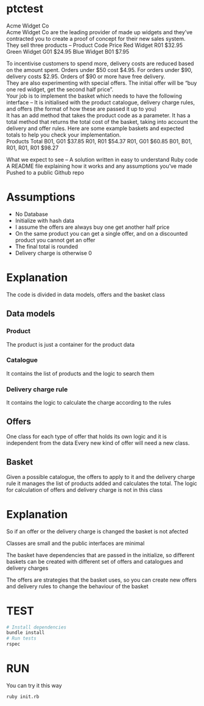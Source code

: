 # ptctest
Acme Widget Co  
Acme Widget Co are the leading provider of made up widgets and they’ve contracted you to  create a proof of concept for their new sales system.  
They sell three products – 
Product 
Code 
Price
Red Widget 
R01 
$32.95
Green Widget 
G01 
$24.95
Blue Widget 
B01 
$7.95

To incentivise customers to spend more, delivery costs are reduced based on the amount  spent. Orders under $50 cost $4.95. For orders under $90, delivery costs $2.95. Orders of $90 or more have free delivery.  
They are also experimenting with special offers. The initial offer will be “buy one red widget, get the second half price”.  
Your job is to implement the basket which needs to have the following interface – 
It is initialised with the product catalogue, delivery charge rules, and offers (the format of how these are passed it up to you)  
It has an add method that takes the product code as a parameter.
It has a total method that returns the total cost of the basket, taking into account  the delivery and offer rules. 
Here are some example baskets and expected totals to help you check your  implementation.  
Products 
Total
B01, G01 
$37.85
R01, R01 
$54.37
R01, G01 
$60.85
B01, B01, R01, R01, R01 
$98.27


What we expect to see – 
A solution written in easy to understand Ruby code 
A README file explaining how it works and any assumptions you’ve made
Pushed to a public Github repo 




# Assumptions
- No Database
- Initialize with hash data
- I assume the offers are always buy one get another half price
- On the same product you can get a single offer, and on a discounted product you cannot get an offer
- The final total is rounded
- Delivery charge is otherwise 0

# Explanation
The code is divided in data models, offers and the basket class

## Data models
### Product
The product is just a container for the product data
### Catalogue
It contains the list of products and the logic to search them
### Delivery charge rule
It contains the logic to calculate the charge according to the rules

## Offers
One class for each type of offer that holds its own logic and it is independent from the data
Every new kind of offer will need a new class.

## Basket
Given a possible catalogue, the offers to apply to it and the delivery charge rule it manages the list of products added and calculates the total.
The logic for calculation of offers and delivery charge is not in this class

# Explanation
So if an offer or the delivery charge is changed the basket is not afected

Classes are small and the public interfaces are minimal

The basket have dependencies that are passed in the initialize, so different baskets can be created with different set of offers and catalogues and delivery charges 

The offers are strategies that the basket uses, so you can create new offers and delivery rules to change the behaviour of the basket


# TEST

```bash
# Install dependencies
bundle install
# Run tests
rspec
```

# RUN

You can try it this way 
```bash
ruby init.rb 
```

